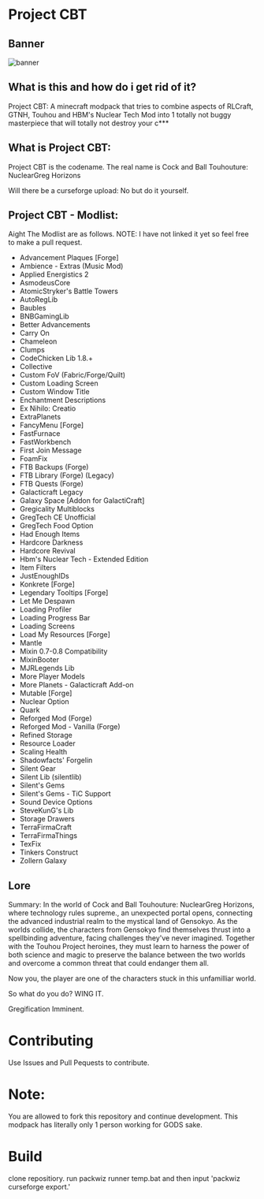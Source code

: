 # Project CBT

## Banner

![banner](https://github.com/Nrmot-GithubRepo/Project-CBT/assets/139649330/b81e24f2-218b-41d3-b4e7-3f9e90954b57)

## What is this and how do i get rid of it?

Project CBT: A minecraft modpack that tries to combine aspects of RLCraft, GTNH, Touhou and HBM's Nuclear Tech Mod into 1 totally not buggy masterpiece that will totally not destroy your c***

## What is Project CBT:

Project CBT is the codename. The real name is Cock and Ball Touhouture: NuclearGreg Horizons

Will there be a curseforge upload: No but do it yourself. 

## Project CBT - Modlist:

Aight The Modlist are as follows. NOTE: I have not linked it yet so feel free to make a pull request. 

- Advancement Plaques [Forge]
- Ambience - Extras (Music Mod)
- Applied Energistics 2
- AsmodeusCore
- AtomicStryker's Battle Towers
- AutoRegLib
- Baubles
- BNBGamingLib
- Better Advancements
- Carry On
- Chameleon
- Clumps
- CodeChicken Lib 1.8.+
- Collective
- Custom FoV (Fabric/Forge/Quilt)
- Custom Loading Screen
- Custom Window Title
- Enchantment Descriptions
- Ex Nihilo: Creatio
- ExtraPlanets
- FancyMenu [Forge]
- FastFurnace
- FastWorkbench
- First Join Message
- Foam​Fix
- FTB Backups (Forge)
- FTB Library (Forge) (Legacy)
- FTB Quests (Forge)
- Galacticraft Legacy
- Galaxy Space [Addon for GalactiCraft]
- Gregicality Multiblocks
- GregTech CE Unofficial
- GregTech Food Option
- Had Enough Items
- Hardcore Darkness
- Hardcore Revival
- Hbm's Nuclear Tech - Extended Edition
- Item Filters
- JustEnoughIDs
- Konkrete [Forge]
- Legendary Tooltips [Forge]
- Let Me Despawn
- Loading Profiler
- Loading Progress Bar
- Loading Screens
- Load My Resources [Forge]
- Mantle
- Mixin 0.7-0.8 Compatibility
- MixinBooter
- MJRLegends Lib
- More Player Models
- More Planets - Galacticraft Add-on
- Mutable [Forge]
- Nuclear Option
- Quark
- Reforged Mod (Forge)
- Reforged Mod - Vanilla (Forge)
- Refined Storage
- Resource Loader
- Scaling Health
- Shadowfacts' Forgelin
- Silent Gear
- Silent Lib (silentlib)
- Silent's Gems
- Silent's Gems - TiC Support
- Sound Device Options
- SteveKunG's Lib
- Storage Drawers
- TerraFirmaCraft
- TerraFirmaThings
- TexFix
- Tinkers Construct
- Zollern Galaxy


## Lore

Summary: In the world of Cock and Ball Touhouture: NuclearGreg Horizons, where technology rules supreme., an unexpected portal opens, connecting the advanced industrial realm to the mystical land of Gensokyo. As the worlds collide, the characters from Gensokyo find themselves thrust into a spellbinding adventure, facing challenges they've never imagined. Together with the Touhou Project heroines, they must learn to harness the power of both science and magic to preserve the balance between the two worlds and overcome a common threat that could endanger them all.

Now you, the player are one of the characters stuck in this unfamilliar world.

So what do you do? WING IT. 

Gregification Imminent. 

# Contributing

Use Issues and Pull Pequests to contribute.

# Note:

You are allowed to fork this repository and continue development. This modpack has literally only 1 person working for GODS sake.

# Build

clone repositiory. run packwiz runner temp.bat and then input 'packwiz curseforge export.'


